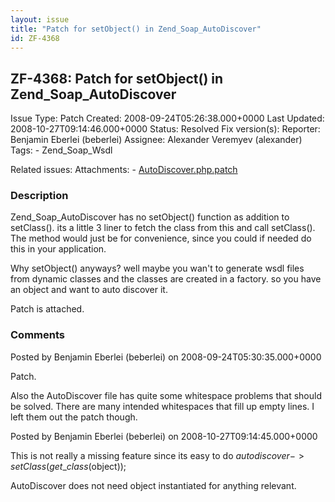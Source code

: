 ```yaml
---
layout: issue
title: "Patch for setObject() in Zend_Soap_AutoDiscover"
id: ZF-4368
---
```


ZF-4368: Patch for setObject() in Zend\_Soap\_AutoDiscover
----------------------------------------------------------

 Issue Type: Patch Created: 2008-09-24T05:26:38.000+0000 Last Updated: 2008-10-27T09:14:46.000+0000 Status: Resolved Fix version(s): 
 Reporter:  Benjamin Eberlei (beberlei)  Assignee:  Alexander Veremyev (alexander)  Tags: - Zend\_Soap\_Wsdl
 
 Related issues: 
 Attachments: - [AutoDiscover.php.patch](/issues/secure/attachment/11553/AutoDiscover.php.patch)
 
### Description

Zend\_Soap\_AutoDiscover has no setObject() function as addition to setClass(). its a little 3 liner to fetch the class from this and call setClass(). The method would just be for convenience, since you could if needed do this in your application.

Why setObject() anyways? well maybe you wan't to generate wsdl files from dynamic classes and the classes are created in a factory. so you have an object and want to auto discover it.

Patch is attached.

 

 

### Comments

Posted by Benjamin Eberlei (beberlei) on 2008-09-24T05:30:35.000+0000

Patch.

Also the AutoDiscover file has quite some whitespace problems that should be solved. There are many intended whitespaces that fill up empty lines. I left them out the patch though.

 

 

Posted by Benjamin Eberlei (beberlei) on 2008-10-27T09:14:45.000+0000

This is not really a missing feature since its easy to do $autodiscover->setClass(get\_class($object));

AutoDiscover does not need object instantiated for anything relevant.

 

 